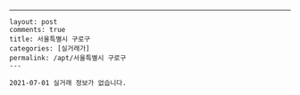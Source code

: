 ---
    layout: post
    comments: true
    title: 서울특별시 구로구
    categories: [실거래가]
    permalink: /apt/서울특별시 구로구
    ---

    2021-07-01 실거래 정보가 없습니다.

    
